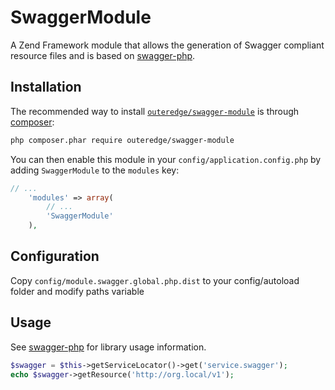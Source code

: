 # SwaggerModule

A Zend Framework module that allows the generation of Swagger compliant resource files and is based on [swagger-php](https://github.com/zircote/swagger-php).

## Installation
The recommended way to install
[`outeredge/swagger-module`](https://packagist.org/packages/outeredge/swagger-module) is through
[composer](http://getcomposer.org/):

```sh
php composer.phar require outeredge/swagger-module
```

You can then enable this module in your `config/application.config.php` by adding
`SwaggerModule` to the `modules` key:

```php
// ...
    'modules' => array(
        // ...
        'SwaggerModule'
    ),
```

## Configuration

Copy `config/module.swagger.global.php.dist` to your config/autoload folder and modify paths variable

## Usage
See [swagger-php](https://github.com/zircote/swagger-php#readme) for library usage information.

```php
$swagger = $this->getServiceLocator()->get('service.swagger');
echo $swagger->getResource('http://org.local/v1');
```
